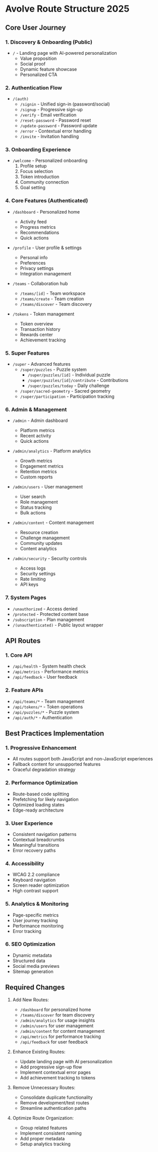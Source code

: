 # Avolve Route Structure 2025

## Core User Journey

### 1. Discovery & Onboarding (Public)
- `/` - Landing page with AI-powered personalization
  - Value proposition
  - Social proof
  - Dynamic feature showcase
  - Personalized CTA

### 2. Authentication Flow
- `/(auth)`
  - `/signin` - Unified sign-in (password/social)
  - `/signup` - Progressive sign-up
  - `/verify` - Email verification
  - `/reset-password` - Password reset
  - `/update-password` - Password update
  - `/error` - Contextual error handling
  - `/invite` - Invitation handling

### 3. Onboarding Experience
- `/welcome` - Personalized onboarding
  1. Profile setup
  2. Focus selection
  3. Token introduction
  4. Community connection
  5. Goal setting

### 4. Core Features (Authenticated)
- `/dashboard` - Personalized home
  - Activity feed
  - Progress metrics
  - Recommendations
  - Quick actions

- `/profile` - User profile & settings
  - Personal info
  - Preferences
  - Privacy settings
  - Integration management

- `/teams` - Collaboration hub
  - `/teams/[id]` - Team workspace
  - `/teams/create` - Team creation
  - `/teams/discover` - Team discovery

- `/tokens` - Token management
  - Token overview
  - Transaction history
  - Rewards center
  - Achievement tracking

### 5. Super Features
- `/super` - Advanced features
  - `/super/puzzles` - Puzzle system
    - `/super/puzzles/[id]` - Individual puzzle
    - `/super/puzzles/[id]/contribute` - Contributions
    - `/super/puzzles/today` - Daily challenge
  - `/super/sacred-geometry` - Sacred geometry
  - `/super/participation` - Participation tracking

### 6. Admin & Management
- `/admin` - Admin dashboard
  - Platform metrics
  - Recent activity
  - Quick actions

- `/admin/analytics` - Platform analytics
  - Growth metrics
  - Engagement metrics
  - Retention metrics
  - Custom reports

- `/admin/users` - User management
  - User search
  - Role management
  - Status tracking
  - Bulk actions

- `/admin/content` - Content management
  - Resource creation
  - Challenge management
  - Community updates
  - Content analytics

- `/admin/security` - Security controls
  - Access logs
  - Security settings
  - Rate limiting
  - API keys

### 7. System Pages
- `/unauthorized` - Access denied
- `/protected` - Protected content base
- `/subscription` - Plan management
- `/(unauthenticated)` - Public layout wrapper

## API Routes

### 1. Core API
- `/api/health` - System health check
- `/api/metrics` - Performance metrics
- `/api/feedback` - User feedback

### 2. Feature APIs
- `/api/teams/*` - Team management
- `/api/tokens/*` - Token operations
- `/api/puzzles/*` - Puzzle system
- `/api/auth/*` - Authentication

## Best Practices Implementation

### 1. Progressive Enhancement
- All routes support both JavaScript and non-JavaScript experiences
- Fallback content for unsupported features
- Graceful degradation strategy

### 2. Performance Optimization
- Route-based code splitting
- Prefetching for likely navigation
- Optimized loading states
- Edge-ready architecture

### 3. User Experience
- Consistent navigation patterns
- Contextual breadcrumbs
- Meaningful transitions
- Error recovery paths

### 4. Accessibility
- WCAG 2.2 compliance
- Keyboard navigation
- Screen reader optimization
- High contrast support

### 5. Analytics & Monitoring
- Page-specific metrics
- User journey tracking
- Performance monitoring
- Error tracking

### 6. SEO Optimization
- Dynamic metadata
- Structured data
- Social media previews
- Sitemap generation

## Required Changes

1. Add New Routes:
   - `/dashboard` for personalized home 
   - `/teams/discover` for team discovery 
   - `/admin/analytics` for usage insights 
   - `/admin/users` for user management 
   - `/admin/content` for content management 
   - `/api/metrics` for performance tracking 
   - `/api/feedback` for user feedback 

2. Enhance Existing Routes:
   - Update landing page with AI personalization 
   - Add progressive sign-up flow 
   - Implement contextual error pages 
   - Add achievement tracking to tokens 

3. Remove Unnecessary Routes:
   - Consolidate duplicate functionality 
   - Remove development/test routes 
   - Streamline authentication paths 

4. Optimize Route Organization:
   - Group related features 
   - Implement consistent naming 
   - Add proper metadata 
   - Setup analytics tracking 
